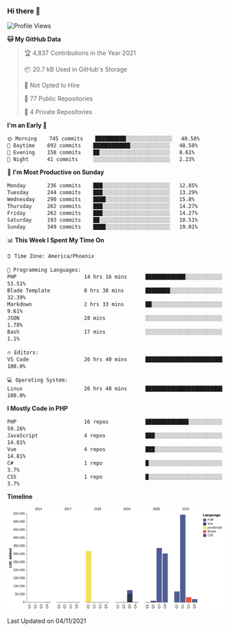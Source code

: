 ### Hi there 👋

<!--START_SECTION:waka-->
![Profile Views](http://img.shields.io/badge/Profile%20Views-0-blue)

**🐱 My GitHub Data** 

> 🏆 4,837 Contributions in the Year 2021
 > 
> 📦 20.7 kB Used in GitHub's Storage 
 > 
> 🚫 Not Opted to Hire
 > 
> 📜 77 Public Repositories 
 > 
> 🔑 4 Private Repositories  
 > 
**I'm an Early 🐤** 

```text
🌞 Morning    745 commits    ██████████░░░░░░░░░░░░░░░   40.58% 
🌆 Daytime    892 commits    ████████████░░░░░░░░░░░░░   48.58% 
🌃 Evening    158 commits    ██░░░░░░░░░░░░░░░░░░░░░░░   8.61% 
🌙 Night      41 commits     ░░░░░░░░░░░░░░░░░░░░░░░░░   2.23%

```
📅 **I'm Most Productive on Sunday** 

```text
Monday       236 commits    ███░░░░░░░░░░░░░░░░░░░░░░   12.85% 
Tuesday      244 commits    ███░░░░░░░░░░░░░░░░░░░░░░   13.29% 
Wednesday    290 commits    ████░░░░░░░░░░░░░░░░░░░░░   15.8% 
Thursday     262 commits    ███░░░░░░░░░░░░░░░░░░░░░░   14.27% 
Friday       262 commits    ███░░░░░░░░░░░░░░░░░░░░░░   14.27% 
Saturday     193 commits    ██░░░░░░░░░░░░░░░░░░░░░░░   10.51% 
Sunday       349 commits    ████░░░░░░░░░░░░░░░░░░░░░   19.01%

```


📊 **This Week I Spent My Time On** 

```text
⌚︎ Time Zone: America/Phoenix

💬 Programming Languages: 
PHP                      14 hrs 16 mins      █████████████░░░░░░░░░░░░   53.51% 
Blade Template           8 hrs 38 mins       ████████░░░░░░░░░░░░░░░░░   32.39% 
Markdown                 2 hrs 33 mins       ██░░░░░░░░░░░░░░░░░░░░░░░   9.61% 
JSON                     28 mins             ░░░░░░░░░░░░░░░░░░░░░░░░░   1.78% 
Bash                     17 mins             ░░░░░░░░░░░░░░░░░░░░░░░░░   1.1%

🔥 Editors: 
VS Code                  26 hrs 40 mins      █████████████████████████   100.0%

💻 Operating System: 
Linux                    26 hrs 40 mins      █████████████████████████   100.0%

```

**I Mostly Code in PHP** 

```text
PHP                      16 repos            ██████████████░░░░░░░░░░░   59.26% 
JavaScript               4 repos             ███░░░░░░░░░░░░░░░░░░░░░░   14.81% 
Vue                      4 repos             ███░░░░░░░░░░░░░░░░░░░░░░   14.81% 
C#                       1 repo              █░░░░░░░░░░░░░░░░░░░░░░░░   3.7% 
CSS                      1 repo              █░░░░░░░░░░░░░░░░░░░░░░░░   3.7%

```


**Timeline**

![Chart not found](https://raw.githubusercontent.com/mikebronner/mikebronner/master/charts/bar_graph.png) 


 Last Updated on 04/11/2021
<!--END_SECTION:waka-->

<!--
**mikebronner/mikebronner** is a ✨ _special_ ✨ repository because its `README.md` (this file) appears on your GitHub profile.

Here are some ideas to get you started:

- 🔭 I’m currently working on ...
- 🌱 I’m currently learning ...
- 👯 I’m looking to collaborate on ...
- 🤔 I’m looking for help with ...
- 💬 Ask me about ...
- 📫 How to reach me: ...
- 😄 Pronouns: ...
- ⚡ Fun fact: ...
-->

